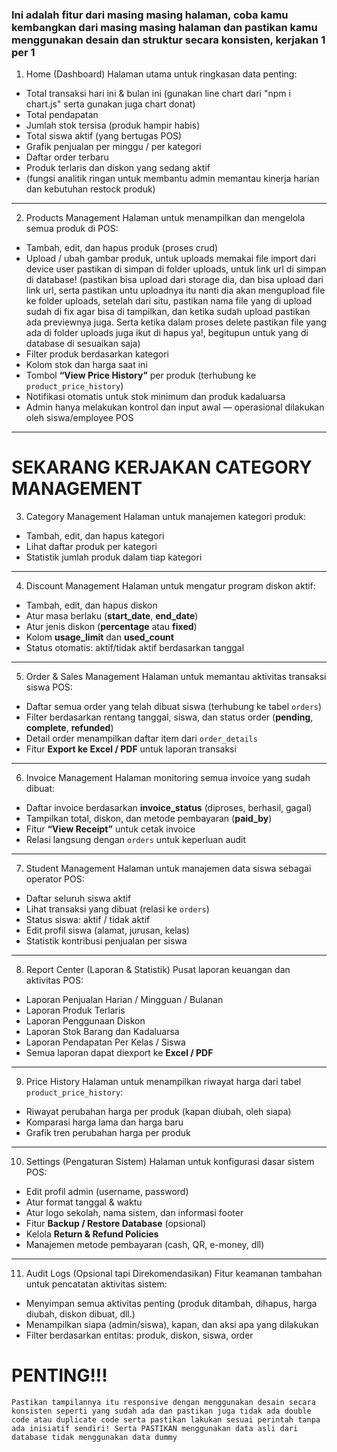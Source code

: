 ### Ini adalah fitur dari masing masing halaman, coba kamu kembangkan dari masing masing halaman dan pastikan kamu menggunakan desain dan struktur secara konsisten, kerjakan 1 per 1

1. Home (Dashboard)
Halaman utama untuk ringkasan data penting:
- Total transaksi hari ini & bulan ini (gunakan line chart dari "npm i chart.js" serta gunakan juga chart donat)
- Total pendapatan
- Jumlah stok tersisa (produk hampir habis)
- Total siswa aktif (yang bertugas POS)
- Grafik penjualan per minggu / per kategori
- Daftar order terbaru
- Produk terlaris dan diskon yang sedang aktif
- (fungsi analitik ringan untuk membantu admin memantau kinerja harian dan kebutuhan restock produk)

---

2. Products Management
Halaman untuk menampilkan dan mengelola semua produk di POS:
- Tambah, edit, dan hapus produk (proses crud)
- Upload / ubah gambar produk, untuk uploads memakai file import dari device user pastikan di simpan di folder uploads, untuk link url di simpan di database! (pastikan bisa upload dari storage dia, dan bisa upload dari link url, serta pastikan untu uploadnya itu nanti dia akan mengupload file ke folder uploads, setelah dari situ, pastikan nama file yang di upload sudah di fix agar bisa di tampilkan, dan ketika sudah upload pastikan ada previewnya juga. Serta ketika dalam proses delete pastikan file yang ada di folder uploads juga ikut di hapus ya!, begitupun untuk yang di database di sesuaikan saja)
- Filter produk berdasarkan kategori  
- Kolom stok dan harga saat ini  
- Tombol **“View Price History”** per produk (terhubung ke `product_price_history`)  
- Notifikasi otomatis untuk stok minimum dan produk kadaluarsa  
- Admin hanya melakukan kontrol dan input awal — operasional dilakukan oleh siswa/employee POS  

---

# SEKARANG KERJAKAN CATEGORY MANAGEMENT
3. Category Management
Halaman untuk manajemen kategori produk:
- Tambah, edit, dan hapus kategori  
- Lihat daftar produk per kategori  
- Statistik jumlah produk dalam tiap kategori  

---

4. Discount Management
Halaman untuk mengatur program diskon aktif:
- Tambah, edit, dan hapus diskon  
- Atur masa berlaku (**start_date**, **end_date**)  
- Atur jenis diskon (**percentage** atau **fixed**)  
- Kolom **usage_limit** dan **used_count**  
- Status otomatis: aktif/tidak aktif berdasarkan tanggal  

---

5. Order & Sales Management
Halaman untuk memantau aktivitas transaksi siswa POS:
- Daftar semua order yang telah dibuat siswa (terhubung ke tabel `orders`)  
- Filter berdasarkan rentang tanggal, siswa, dan status order (**pending**, **complete**, **refunded**)  
- Detail order menampilkan daftar item dari `order_details`  
- Fitur **Export ke Excel / PDF** untuk laporan transaksi  

---

6. Invoice Management
Halaman monitoring semua invoice yang sudah dibuat:
- Daftar invoice berdasarkan **invoice_status** (diproses, berhasil, gagal)  
- Tampilkan total, diskon, dan metode pembayaran (**paid_by**)  
- Fitur **“View Receipt”** untuk cetak invoice  
- Relasi langsung dengan `orders` untuk keperluan audit  

---

7. Student Management
Halaman untuk manajemen data siswa sebagai operator POS:
- Daftar seluruh siswa aktif  
- Lihat transaksi yang dibuat (relasi ke `orders`)  
- Status siswa: aktif / tidak aktif  
- Edit profil siswa (alamat, jurusan, kelas)  
- Statistik kontribusi penjualan per siswa  

---

8. Report Center (Laporan & Statistik)
Pusat laporan keuangan dan aktivitas POS:
- Laporan Penjualan Harian / Mingguan / Bulanan  
- Laporan Produk Terlaris  
- Laporan Penggunaan Diskon  
- Laporan Stok Barang dan Kadaluarsa  
- Laporan Pendapatan Per Kelas / Siswa  
- Semua laporan dapat diexport ke **Excel / PDF**  

---

9. Price History
Halaman untuk menampilkan riwayat harga dari tabel `product_price_history`:
- Riwayat perubahan harga per produk (kapan diubah, oleh siapa)  
- Komparasi harga lama dan harga baru  
- Grafik tren perubahan harga per produk  

---

10. Settings (Pengaturan Sistem)
Halaman untuk konfigurasi dasar sistem POS:
- Edit profil admin (username, password)  
- Atur format tanggal & waktu  
- Atur logo sekolah, nama sistem, dan informasi footer  
- Fitur **Backup / Restore Database** (opsional)  
- Kelola **Return & Refund Policies**  
- Manajemen metode pembayaran (cash, QR, e-money, dll)  

---

11. Audit Logs (Opsional tapi Direkomendasikan)
Fitur keamanan tambahan untuk pencatatan aktivitas sistem:
- Menyimpan semua aktivitas penting (produk ditambah, dihapus, harga diubah, diskon dibuat, dll.)  
- Menampilkan siapa (admin/siswa), kapan, dan aksi apa yang dilakukan  
- Filter berdasarkan entitas: produk, diskon, siswa, order  

# PENTING!!!
``` Pastikan tampilannya itu responsive dengan menggunakan desain secara konsisten seperti yang sudah ada dan pastikan juga tidak ada double code atau duplicate code serta pastikan lakukan sesuai perintah tanpa ada inisiatif sendiri! Serta PASTIKAN menggunakan data asli dari database tidak menggunakan data dummy ```